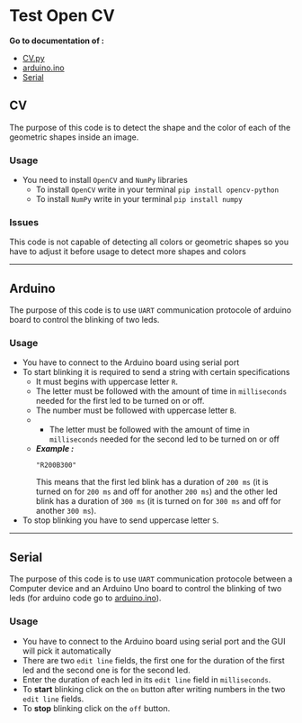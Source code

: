 
# Test Open CV

**Go to documentation of :**
- [CV.py](#cv)
- [arduino.ino](#arduino)
- [Serial](#serial)

## CV

The purpose of this code is to detect the shape and the color of each of the geometric shapes inside an image.

### Usage
- You need to install `OpenCV` and `NumPy` libraries
    - To install `OpenCV` write in your terminal `pip install opencv-python`
    - To install `NumPy` write in your terminal `pip install numpy`

### Issues
This code is not capable of detecting all colors or geometric shapes so you have to adjust it before usage to detect more shapes and colors 

---

## Arduino

The purpose of this code is to use `UART` communication protocole of arduino board to control the blinking of two leds.

### Usage
- You have to connect to the Arduino board using serial port
- To start blinking it is required to send a string with certain specifications
    - It must begins with uppercase letter `R`.
    - The letter must be followed with the amount of time in `milliseconds` needed for the first led to be turned on or off.
    - The number must be followed with uppercase letter `B`.
    - - The letter must be followed with the amount of time in `milliseconds` needed for the second led to be turned on or off
    - ***Example :*** 
        ```
        "R200B300"
        ```
        This means that the first led blink has a duration of `200 ms` (it is turned on for `200 ms` and off for another `200 ms`) and the other led blink has a duration of `300 ms` (it is turned on for `300 ms` and off for another `300 ms`).
- To stop blinking you have to send uppercase letter `S`.

---

## Serial

The purpose of this code is to use `UART` communication protocole between a Computer device and an Arduino Uno board to control the blinking of two leds (for arduino code go to [arduino.ino](/arduino/arduino.ino)).

### Usage
- You have to connect to the Arduino board using serial port and the GUI will pick it automatically
- There are two `edit line` fields, the first one for the duration of the first led and the second one is for the second led.
- Enter the duration of each led in its `edit line` field in `milliseconds`.
- To **start** blinking click on the `on` button after writing numbers in the two `edit line` fields.
- To **stop** blinking click on the `off` button.
